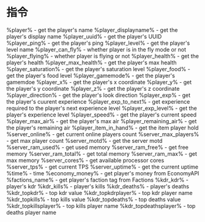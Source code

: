 # 指令

%player% - get the player's name
%player_displayname% - get the player's display name
%player_uuid% - get the player's UUID
%player_ping% - get the player's ping
%player_level% - get the player's level name
%player_can_fly% - whether player is in the fly mode or not
%player_flying% - whether player is flying or not
%player_health% - get the player's health
%player_max_health% - get the player's max health
%player_saturation% - get the player's saturation level
%player_food% - get the player's food level
%player_gamemode% - get the player's gamemdoe
%player_x% - get the player's x coordinate
%player_y% - get the player's y coordinate
%player_z% - get the player's z coordinate
%player_direction% - get the player's look direction
%player_exp% - get the player's cuurent experience
%player_exp_to_next% - get experience required to the player's next experience level
%player_exp_level% - get the player's experience level
%player_speed% - get the player's current speed
%player_max_air% - get the player's max air
%player_remaining_air% - get the player's remaining air
%player_item_in_hand% - get the item player hold
%server_online% - get current online players count
%server_max_players% - get max player count
%server_motd% - get the server motd
%server_ram_used% - get used memory
%server_ram_free% - get free memory
%server_ram_total% - get total memory
%server_ram_max% - get max memory
%server_cores% - get available processor cores
%server_tps% - get current TPS
%server_uptime% - get the current uptime
%time% - time
%economy_money% - get player's money from EconomyAPI
%factions_name% - get player's faction tag from Factions
%kdr_kdr% - player's kdr
%kdr_kills% - player's kills
%kdr_deaths% - player's deaths
%kdr_topkdr% - top kdr value
%kdr_topkdrplayer% - top kdr player name
%kdr_topkills% - top kills value
%kdr_topdeaths% - top deaths value
%kdr_topkillsplayer% - top kills player name
%kdr_topdeathsplayer% - top deaths player name